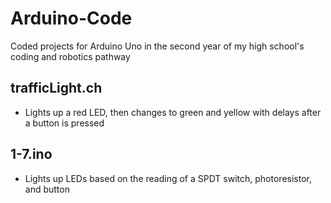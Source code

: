 # Arduino-Code
Coded projects for Arduino Uno in the second year of my high school's coding and robotics pathway

## trafficLight.ch
- Lights up a red LED, then changes to green and yellow with delays after a button is pressed

## 1-7.ino
- Lights up LEDs based on the reading of a SPDT switch, photoresistor, and button
